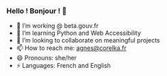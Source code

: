 ### Hello ! Bonjour ! 👋

- 🔭 I’m working @ beta.gouv.fr
- 🌱 I’m learning Python and Web Accessibility
- 👯 I’m looking to collaborate on meaningful projects
- 📫 How to reach me: agnes@corelka.fr
- 😄 Pronouns: she/her
- ⚡ Languages: French and English
